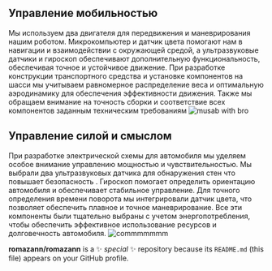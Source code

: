 ## Управление мобильностью
Мы используем два двигателя для передвижения и маневрирования нашим роботом. Микрокомпьютер и датчик цвета помогают нам в навигации и взаимодействии с окружающей средой, а ультразвуковые датчики и гироскоп обеспечивают дополнительную функциональность, обеспечивая точное и устойчивое движение. При разработке конструкции транспортного средства и установке компонентов на шасси мы учитываем равномерное распределение веса и оптимальную аэродинамику для обеспечения эффективности движения. Также мы обращаем внимание на точность сборки и соответствие всех компонентов заданным техническим требованиям
![musab with bro](https://github.com/romazann/romazann/assets/171032309/625dd425-ce51-4f43-866c-1868dd699964)
## Управление силой и смыслом
При разработке электрической схемы для автомобиля мы уделяем особое внимание управлению мощностью и чувствительностью. Мы выбрали два ультразвуковых датчика для обнаружения стен  что повышает безопасность . Гироскоп помогает определить ориентацию автомобиля и обеспечивает стабильное управление. Для точного определения времени поворота мы интегрировали датчик цвета, что позволяет обеспечить плавное и точное маневрирование. Все эти компоненты были тщательно выбраны с учетом энергопотребления, чтобы обеспечить эффективное использование ресурсов и долговечность автомобиля.
![commmmmmm](https://github.com/romazann/romazann/assets/171032309/10f642a2-5ff4-480d-bc44-a739577c7b27)


**romazann/romazann** is a ✨ _special_ ✨ repository because its `README.md` (this file) appears on your GitHub profile.

